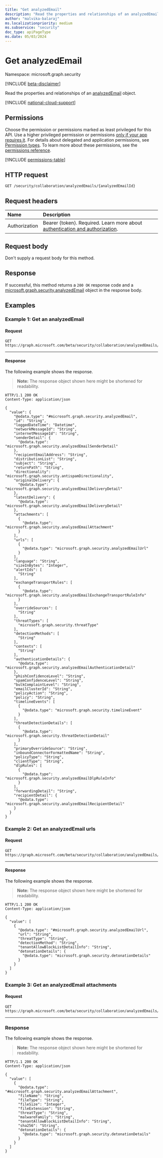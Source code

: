 ```yaml
---
title: "Get analyzedEmail"
description: "Read the properties and relationships of an analyzedEmail object."
author: "malvika-balaraj"
ms.localizationpriority: medium
ms.subservice: "security"
doc_type: apiPageType
ms.date: 05/03/2024
---
```


# Get analyzedEmail

Namespace: microsoft.graph.security

[!INCLUDE [beta-disclaimer](../../includes/beta-disclaimer.md)]

Read the properties and relationships of an [analyzedEmail](../resources/security-analyzedemail.md) object.

[!INCLUDE [national-cloud-support](../../includes/global-only.md)]

## Permissions

Choose the permission or permissions marked as least privileged for this API. Use a higher privileged permission or permissions [only if your app requires it](/graph/permissions-overview#best-practices-for-using-microsoft-graph-permissions). For details about delegated and application permissions, see [Permission types](/graph/permissions-overview#permission-types). To learn more about these permissions, see the [permissions reference](/graph/permissions-reference).

<!-- { "blockType": "permissions", "name": "security_analyzedemail_get" } -->
[!INCLUDE [permissions-table](../includes/permissions/security-analyzedemail-get-permissions.md)]

## HTTP request

<!-- {
  "blockType": "ignored"
}
-->
``` http
GET /security/collaboration/analyzedEmails/{analyzedEmailId}
```

## Request headers

|Name|Description|
|:---|:---|
|Authorization|Bearer {token}. Required. Learn more about [authentication and authorization](/graph/auth/auth-concepts).|

## Request body

Don't supply a request body for this method.

## Response

If successful, this method returns a `200 OK` response code and a [microsoft.graph.security.analyzedEmail](../resources/security-analyzedemail.md) object in the response body.

## Examples

### Example 1: Get an analyzedEmail

#### Request

<!-- {
  "blockType": "request",
  "name": "get_analyzedemail"
}
-->

``` http
GET https://graph.microsoft.com/beta/security/collaboration/analyzedEmails/{analyzedEmailId}
```
---

#### Response

The following example shows the response.
>**Note:** The response object shown here might be shortened for readability.
<!-- {
  "blockType": "response",
  "truncated": true,
  "@odata.type": "microsoft.graph.security.analyzedEmail",
  "name" : "get_analyzedemail"
}
-->
``` http
HTTP/1.1 200 OK
Content-Type: application/json

{
  "value": {
    "@odata.type": "#microsoft.graph.security.analyzedEmail",
    "id": "String",
    "loggedDateTime": "Datetime",
    "networkMessageId": "String",
    "internetMessageId": "String",
    "senderDetail": {
      "@odata.type": "microsoft.graph.security.analyzedEmailSenderDetail"
    },
    "recipientEmailAddress": "String",
    "distributionList": "String",
    "subject": "String",
    "returnPath": "String",
    "directionality": "microsoft.graph.security.antispamDirectionality",
    "originalDelivery": {
      "@odata.type": "microsoft.graph.security.analyzedEmailDeliveryDetail"
    },
    "latestDelivery": {
      "@odata.type": "microsoft.graph.security.analyzedEmailDeliveryDetail"
    },
    "attachments": [
      {
        "@odata.type": "microsoft.graph.security.analyzedEmailAttachment"
      }
    ],
    "urls": [
      {
        "@odata.type": "microsoft.graph.security.analyzedEmailUrl"
      }
    ],
    "language": "String",
    "sizeInBytes": "Integer",
    "alertIds": [
      "String"
    ],
    "exchangeTransportRules": [
      {
        "@odata.type": "microsoft.graph.security.analyzedEmailExchangeTransportRuleInfo"
      }
    ],
    "overrideSources": [
      "String"
    ],
    "threatTypes": [
      "microsoft.graph.security.threatType"
    ],
    "detectionMethods": [
      "String"
    ],
    "contexts": [
      "String"
    ],
    "authenticationDetails": {
      "@odata.type": "microsoft.graph.security.analyzedEmailAuthenticationDetail"
    },
    "phishConfidenceLevel": "String",
    "spamConfidenceLevel": "String",
    "bulkComplaintLevel": "String",
    "emailClusterId": "String",
    "policyAction": "String",
    "policy": "String",
    "timelineEvents": [
      {
        "@odata.type": "microsoft.graph.security.timelineEvent"
      }
    ],
    "threatDetectionDetails": [
      {
        "@odata.type": "microsoft.graph.security.threatDetectionDetail"
      }
    ],
    "primaryOverrideSource": "String",
    "inboundConnectorFormattedName": "String",
    "policyType": "String",
    "clientType": "String",
    "dlpRules": [
      {
        "@odata.type": "microsoft.graph.security.analyzedEmailDlpRuleInfo"
      }
    ],
    "forwardingDetail": "String",
    "recipientDetail": {
      "@odata.type": "microsoft.graph.security.analyzedEmailRecipientDetail"
    }
  }
}
```

### Example 2: Get an analyzedEmail urls

#### Request

<!-- {
  "blockType": "request",
  "name": "get_analyzedemail_urls"
}
-->
``` http
GET https://graph.microsoft.com/beta/security/collaboration/analyzedEmails/{analyzedEmailId}/Urls
```
---

#### Response

The following example shows the response.
>**Note:** The response object shown here might be shortened for readability.
<!-- {
  "blockType": "response",
  "truncated": true,
  "@odata.type": "microsoft.graph.security.analyzedEmailUrl",
  "name" : "get_analyzedemail_urls"
}
-->
``` http
HTTP/1.1 200 OK
Content-Type: application/json

{
  "value": [
    {
      "@odata.type": "#microsoft.graph.security.analyzedEmailUrl",
      "url": "String",
      "threatType": "String",
      "detectionMethod": "String",
      "tenantAllowBlockListDetailInfo": "String",
      "detonationDetails": {
        "@odata.type": "microsoft.graph.security.detonationDetails"
      }
    }
  ]
}
```

### Example 3: Get an analyzedEmail attachments

#### Request

<!-- {
  "blockType": "request",
  "name": "get_analyzedemail_attachments"
}
-->
``` http
GET https://graph.microsoft.com/beta/security/collaboration/analyzedEmails/{analyzedEmailId}/attachments
```
---
### Response

The following example shows the response.
>**Note:** The response object shown here might be shortened for readability.
<!-- {
  "blockType": "response",
  "truncated": true,
  "@odata.type": "microsoft.graph.security.analyzedEmailAttachment",
  "name" : "get_analyzedemail_attachments"
}
-->
``` http
HTTP/1.1 200 OK
Content-Type: application/json

{
  "value": [
    {
      "@odata.type": "#microsoft.graph.security.analyzedEmailAttachment",
      "fileName": "String",
      "fileType": "String",
      "fileSize": "Integer",
      "fileExtension": "String",
      "threatType": "String",
      "malwareFamily": "String",
      "tenantAllowBlockListDetailInfo": "String",
      "sha256": "String",
      "detonationDetails": {
        "@odata.type": "microsoft.graph.security.detonationDetails"
      }
    }
  ]
}
```
